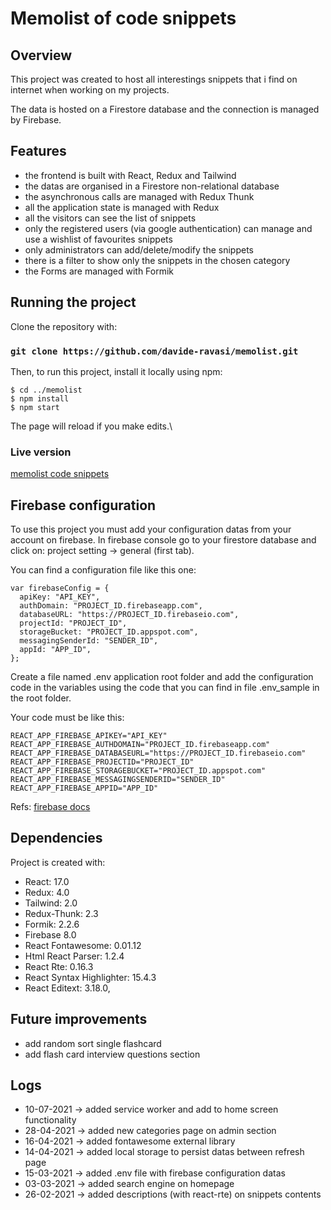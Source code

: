 # Memolist of code snippets

## Overview

This project was created to host all interestings snippets that i find on internet when working on my projects.

The data is hosted on a Firestore database and the connection is managed by Firebase.

## Features

- the frontend is built with React, Redux and Tailwind
- the datas are organised in a Firestore non-relational database
- the asynchronous calls are managed with Redux Thunk
- all the application state is managed with Redux
- all the visitors can see the list of snippets
- only the registered users (via google authentication) can manage and use a wishlist of favourites snippets
- only administrators can add/delete/modify the snippets
- there is a filter to show only the snippets in the chosen category
- the Forms are managed with Formik

## Running the project

Clone the repository with:

### `git clone https://github.com/davide-ravasi/memolist.git`

Then, to run this project, install it locally using npm:

```
$ cd ../memolist
$ npm install
$ npm start
```

The page will reload if you make edits.\

### Live version

[memolist code snippets](https://memolist-code-snippets.herokuapp.com/)

## Firebase configuration

To use this project you must add your configuration datas from your account on firebase.
In firebase console go to your firestore database and click on:
project setting -> general (first tab).

You can find a configuration file like this one:

```
var firebaseConfig = {
  apiKey: "API_KEY",
  authDomain: "PROJECT_ID.firebaseapp.com",
  databaseURL: "https://PROJECT_ID.firebaseio.com",
  projectId: "PROJECT_ID",
  storageBucket: "PROJECT_ID.appspot.com",
  messagingSenderId: "SENDER_ID",
  appId: "APP_ID",
};
```

Create a file named .env application root folder and add the configuration code in the variables using the code that you can find in file .env_sample in the root folder.

Your code must be like this:

```
REACT_APP_FIREBASE_APIKEY="API_KEY"
REACT_APP_FIREBASE_AUTHDOMAIN="PROJECT_ID.firebaseapp.com"
REACT_APP_FIREBASE_DATABASEURL="https://PROJECT_ID.firebaseio.com"
REACT_APP_FIREBASE_PROJECTID="PROJECT_ID"
REACT_APP_FIREBASE_STORAGEBUCKET="PROJECT_ID.appspot.com"
REACT_APP_FIREBASE_MESSAGINGSENDERID="SENDER_ID"
REACT_APP_FIREBASE_APPID="APP_ID"
```

Refs: [firebase docs](https://firebase.google.com/docs/web/setup)

## Dependencies

Project is created with:

- React: 17.0
- Redux: 4.0
- Tailwind: 2.0
- Redux-Thunk: 2.3
- Formik: 2.2.6
- Firebase 8.0
- React Fontawesome: 0.01.12
- Html React Parser: 1.2.4
- React Rte: 0.16.3
- React Syntax Highlighter: 15.4.3
- React Editext: 3.18.0,

## Future improvements
- add random sort single flashcard
- add flash card interview questions section

## Logs
- 10-07-2021 -> added service worker and add to home screen functionality
- 28-04-2021 -> added new categories page on admin section
- 16-04-2021 -> added fontawesome external library
- 14-04-2021 -> added local storage to persist datas between refresh page
- 15-03-2021 -> added .env file with firebase configuration datas
- 03-03-2021 -> added search engine on homepage
- 26-02-2021 -> added descriptions (with react-rte) on snippets contents
